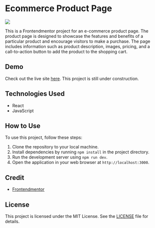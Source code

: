 # Ecommerce Product Page

![](https://i.imgur.com/OUOg2oi.jpg)

This is a Frontendmentor project for an e-commerce product page. The product page is designed to showcase the features and benefits of a particular product and encourage visitors to make a purchase. The page includes information such as product description, images, pricing, and a call-to-action button to add the product to the shopping cart.

## Demo
Check out the live site [here](). This project is still under construction.

## Technologies Used

- React
- JavaScript

## How to Use

To use this project, follow these steps:

1.  Clone the repository to your local machine.
2.  Install dependencies by running `npm install` in the project directory.
3.  Run the development server using `npm run dev`.
4.  Open the application in your web browser at `http://localhost:3000`.

## Credit

- [Frontendmentor](https://www.frontendmentor.io/challenges/ecommerce-product-page-UPsZ9MJp6)

## License

This project is licensed under the MIT License. See the [LICENSE](LICENSE.md) file for details.
